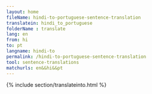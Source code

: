 ```yaml
---
layout: home
fileName: hindi-to-portuguese-sentence-translation
translatein: hindi_to_portuguese
folderName : translate
lang: en
from: hi
to: pt
langname: hindi-to
permalink: /hindi-to-portuguese-sentence-translation
tool: sentence-translations
matchurls: en&&hi&&pt
---
```

{% include section/translateinto.html %}
